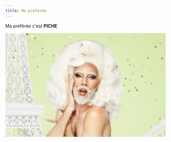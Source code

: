 ```yaml
---
title: Ma préférée
---
```

Ma préférée c'est <strong>PICHE</strong>

![Texte décrivant l'image](/images/Drag-Race-France-Piche-la-premiere-drag-queen-gitane.jpg) 